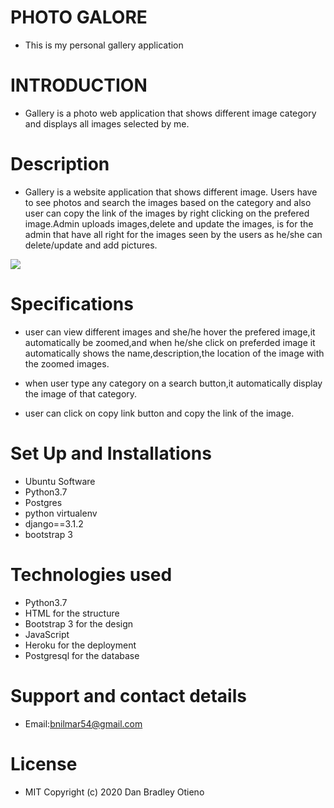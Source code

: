 # PHOTO GALORE
* This is my personal gallery application

# INTRODUCTION
* Gallery is a photo web application that shows different image category and displays all images selected by me.

# Description
* Gallery is a website application that shows different image. Users have to see photos and search the images based on the category and also user can copy the link of the images by right clicking on the prefered image.Admin uploads images,delete and update the images, is for the admin that have all right for the images seen by the users as he/she can delete/update and add pictures.

![](picture/https://github.com/candycrushpro/Photos-galore/blob/main/pictures/Screenshot%20from%202020-10-12%2010-10-44.png)

# Specifications
* user can view different images and she/he hover the prefered image,it automatically be zoomed,and when he/she click on preferded image it automatically shows the name,description,the location of the image with the zoomed images.

* when user type any category on a search button,it automatically display the image of that category.

* user can click on copy link button and copy the link of the image.

# Set Up and Installations

* Ubuntu Software
* Python3.7
* Postgres
* python virtualenv
* django==3.1.2
* bootstrap 3

# Technologies used

* Python3.7
* HTML for the structure
* Bootstrap 3 for the design
* JavaScript
* Heroku for the deployment
* Postgresql for the database

# Support and contact details
* Email:bnilmar54@gmail.com 

# License
* MIT Copyright (c) 2020 Dan Bradley Otieno
